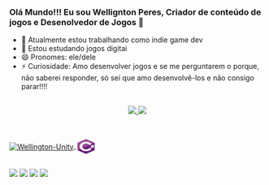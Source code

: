 ### Olá Mundo!!! Eu sou Wellignton Peres, Criador de conteúdo de jogos e Desenolvedor de Jogos 👋

- 🔭 Atualmente estou trabalhando como indie game dev
- 🌱 Estou estudando jogos digitai
- 😄 Pronomes: ele/dele
- ⚡ Curiosidade: Amo desenvolver jogos e se me perguntarem o porque, não saberei responder, só sei que amo desenvolvê-los e não consigo parar!!!!

##
<div align="center">
  <a href="https://github.com/rafaballerini">
  <img height="180em" src="https://github-readme-stats.vercel.app/api?username=WellingtonPeres&show_icons=true&theme=dark&include_all_commits=true&count_private=true"/>
  <img height="180em" src="https://github-readme-stats.vercel.app/api/top-langs/?username=WellingtonPeres&layout=compact&langs_count=7&theme=dark"/>
</div>

##
<div style="display: inline_block"><br>
  <img align="center" alt="Wellington-Unity" height="30" width="40" src="https://cdn.jsdelivr.net/gh/devicons/devicon/icons/unity/unity-original.svg" />
  <img align="center" alt="Wellington-Csharp" height="30" width="40" src="https://raw.githubusercontent.com/devicons/devicon/master/icons/csharp/csharp-original.svg">
</div>
  
##
<div> 
  <a href="https://www.linkedin.com/in/wellingtongamedev/" target="_blank"><img src="https://img.shields.io/badge/-LinkedIn-%230077B5?style=for-the-badge&logo=linkedin&logoColor=white" target="_blank"></a>  
  <a href="https://www.youtube.com/channel/UCmZ53UkES2O5suOmO7EKGig" target="_blank"><img src="https://img.shields.io/badge/YouTube-FF0000?style=for-the-badge&logo=youtube&logoColor=white" target="_blank"></a>
  <a href="https://www.instagram.com/_aurealstudio/" target="_blank"><img src="https://img.shields.io/badge/-Instagram-%23E4405F?style=for-the-badge&logo=instagram&logoColor=white" target="_blank"></a>
 	<a href="https://twitter.com/home?lang=pt" target="_blank"><img src="https://img.shields.io/badge/Twitter-1DA1F2?style=for-the-badge&logo=twitter&logoColor=white" target="_blank"></a>
  
</div>
  
